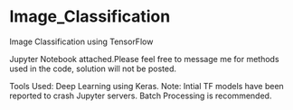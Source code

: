 # Image_Classification
Image Classification using TensorFlow

Jupyter Notebook attached.Please feel free to message me for methods used in the code, solution will not be posted.

Tools Used: Deep Learning using Keras.
Note: Intial TF models have been reported to crash Jupyter servers. Batch Processing is recommended.
